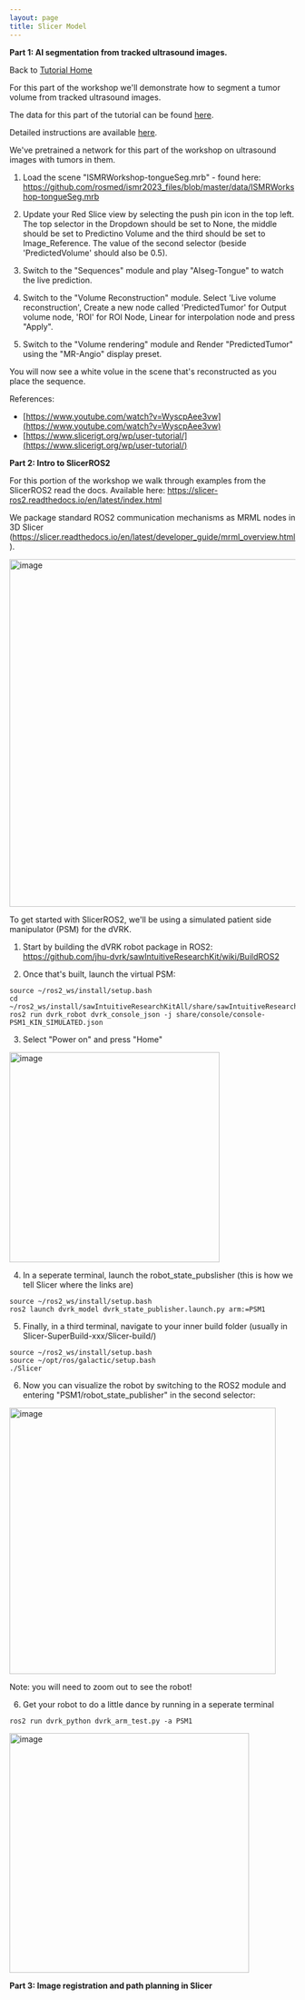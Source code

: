 ```yaml
---
layout: page
title: Slicer Model 
---
```


**Part 1: AI segmentation from tracked ultrasound images.**

Back to [Tutorial Home](/ismr2023/)

For this part of the workshop we'll demonstrate how to segment a tumor volume from tracked ultrasound images. 

The data for this part of the tutorial can be found [here](https://github.com/rosmed/ismr2023_files/tree/master/data). 

Detailed instructions are available [here](https://github.com/rosmed/ismr2023_files/tree/master/presentations). 

We've pretrained a network for this part of the workshop on ultrasound images with tumors in them. 

1. Load the scene "ISMRWorkshop-tongueSeg.mrb" - found here: https://github.com/rosmed/ismr2023_files/blob/master/data/ISMRWorkshop-tongueSeg.mrb

2. Update your Red Slice view by selecting the push pin icon in the top left. The top selector in the Dropdown should be set to None, the middle should be set to Predictino Volume and the third should be set to Image_Reference. The value of the second selector (beside 'PredictedVolume' should also be 0.5).

3. Switch to the "Sequences" module and play "AIseg-Tongue" to watch the live prediction.

4. Switch to the "Volume Reconstruction" module. Select 'Live volume reconstruction', Create a new node called 'PredictedTumor' for Output volume node, 'ROI' for ROI Node, Linear for interpolation node and press "Apply".

5. Switch to the "Volume rendering" module and Render "PredictedTumor" using the "MR-Angio" display preset.

You will now see a white volue in the scene that's reconstructed as you place the sequence.


References: 
* [https://www.youtube.com/watch?v=WyscpAee3vw](https://www.youtube.com/watch?v=WyscpAee3vw)
* [https://www.slicerigt.org/wp/user-tutorial/](https://www.slicerigt.org/wp/user-tutorial/)


**Part 2: Intro to SlicerROS2**

For this portion of the workshop we walk through examples from the SlicerROS2 read the docs. Available here: https://slicer-ros2.readthedocs.io/en/latest/index.html

We package standard ROS2 communication mechanisms as MRML nodes in 3D Slicer (https://slicer.readthedocs.io/en/latest/developer_guide/mrml_overview.html). 

<img width="612" alt="image" src="https://user-images.githubusercontent.com/36430552/232659172-0c4257b4-300d-470f-8aa9-56ff8e3a58f1.png">

To get started with SlicerROS2, we'll be using a simulated patient side manipulator (PSM) for the dVRK. 

1. Start by building the dVRK robot package in ROS2: https://github.com/jhu-dvrk/sawIntuitiveResearchKit/wiki/BuildROS2


2. Once that's built, launch the virtual PSM: 

````
source ~/ros2_ws/install/setup.bash
cd ~/ros2_ws/install/sawIntuitiveResearchKitAll/share/sawIntuitiveResearchKit
ros2 run dvrk_robot dvrk_console_json -j share/console/console-PSM1_KIN_SIMULATED.json
````

3. Select "Power on" and press "Home"
<img width="370" alt="image" src="https://user-images.githubusercontent.com/36430552/232660134-27a85349-6c65-41a9-be6c-60007797262e.png">

4. In a seperate terminal, launch the robot_state_pubslisher (this is how we tell Slicer where the links are) 

````
source ~/ros2_ws/install/setup.bash
ros2 launch dvrk_model dvrk_state_publisher.launch.py arm:=PSM1
````

5. Finally, in a third terminal, navigate to your inner build folder (usually in Slicer-SuperBuild-xxx/Slicer-build/)

````
source ~/ros2_ws/install/setup.bash 
source ~/opt/ros/galactic/setup.bash
./Slicer
````

6. Now you can visualize the robot by switching to the ROS2 module and entering "PSM1/robot_state_publisher" in the second selector: 
<img width="469" alt="image" src="https://user-images.githubusercontent.com/36430552/232660578-37974c02-7379-4d4d-ac22-41e82ed317d3.png">

Note: you will need to zoom out to see the robot!

6. Get your robot to do a little dance by running in a seperate terminal

````
ros2 run dvrk_python dvrk_arm_test.py -a PSM1
````

<img width="422" alt="image" src="https://user-images.githubusercontent.com/36430552/232660691-d3dd4a8d-5799-4cb8-862f-40817897c24a.png">

**Part 3: Image registration and path planning in Slicer**






